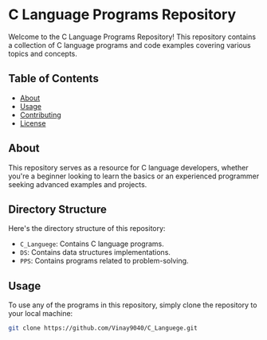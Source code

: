 # C Language Programs Repository

Welcome to the C Language Programs Repository! This repository contains a collection of C language programs and code examples covering various topics and concepts.

## Table of Contents

- [About](#about)
- [Usage](#https://github.com/Vinay9040/C_Languege.git)
- [Contributing](#contributing)
- [License](#license)

## About

This repository serves as a resource for C language developers, whether you're a beginner looking to learn the basics or an experienced programmer seeking advanced examples and projects.

## Directory Structure


Here's the directory structure of this repository:

- `C_Languege`: Contains C language programs.
- `DS`: Contains data structures implementations.
- `PPS`: Contains programs related to problem-solving.

## Usage

To use any of the programs in this repository, simply clone the repository to your local machine:

```bash
git clone https://github.com/Vinay9040/C_Languege.git
